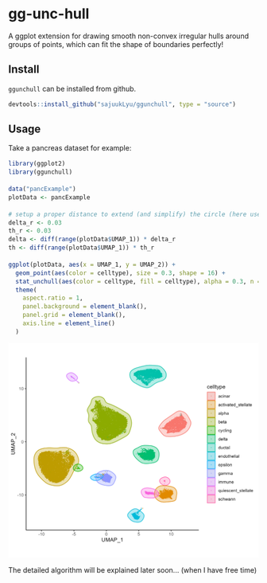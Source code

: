 # gg-unc-hull
A ggplot extension for drawing smooth non-convex irregular hulls around groups of points, which can fit the shape of boundaries perfectly!

## Install

`ggunchull` can be installed from github.

```R
devtools::install_github("sajuukLyu/ggunchull", type = "source")
```

## Usage

Take a pancreas dataset for example:

```R
library(ggplot2)
library(ggunchull)

data("pancExample")
plotData <- pancExample

# setup a proper distance to extend (and simplify) the circle (here use 3% of the range of x axis)
delta_r <- 0.03
th_r <- 0.03
delta <- diff(range(plotData$UMAP_1)) * delta_r
th <- diff(range(plotData$UMAP_1)) * th_r

ggplot(plotData, aes(x = UMAP_1, y = UMAP_2)) +
  geom_point(aes(color = celltype), size = 0.3, shape = 16) +
  stat_unchull(aes(color = celltype, fill = celltype), alpha = 0.3, n = 5, delta = delta, th = th) +
  theme(
    aspect.ratio = 1,
    panel.background = element_blank(),
    panel.grid = element_blank(),
    axis.line = element_line()
  )
```

<img src="plot\circleClusters.png"/>

The detailed algorithm will be explained later soon... (when I have free time)

